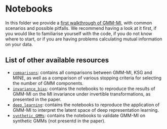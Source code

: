 # Notebooks 

In this folder we provide a [first walkthrough of GMM-MI](https://github.com/dpiras/GMM-MI/tree/main/notebooks/walkthrough_and_pitfalls.ipynb), with common scenarios and possible pitfalls. We recommend having a look at it first, if you would like to familiarise yourself with the code, if you do not know where to start, or if you are having problems calculating mutual information on your data.

## List of other available resources

- [`comparisons`](https://github.com/dpiras/GMM-MI/blob/main/notebooks/comparisons/): contains all comparisons between GMM-MI, KSG and MINE, as well as a comparison of various stopping criteria for selecting the number of GMM components.
- [`invariance_bias`](https://github.com/dpiras/GMM-MI/blob/main/notebooks/invariance_bias/): contains the notebooks to reproduce the results of GMM-MI on the MI invariance under invertible transformations, as presented in the paper.
- [`deep_learning`](https://github.com/dpiras/GMM-MI/blob/main/notebooks/deep_learning/): contains the notebooks to reproduce the application of GMM-MI to interpret the latent space of deep representation learning.
- [`synthetic_GMMs`](https://github.com/dpiras/GMM-MI/blob/main/notebooks/synthetic_GMMs/): contains the notebooks to validate GMM-MI on synthetic GMMs (not presentd in the paper).

